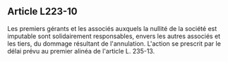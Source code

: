 Article L223-10
----
Les premiers gérants et les associés auxquels la nullité de la société est
imputable sont solidairement responsables, envers les autres associés et les
tiers, du dommage résultant de l'annulation. L'action se prescrit par le délai
prévu au premier alinéa de l'article L. 235-13.
